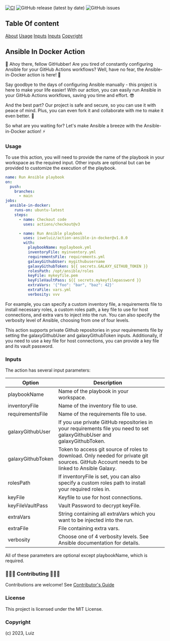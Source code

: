 [![CI](https://github.com/isweluiz/ansible-in-docker-action/actions/workflows/00.docker_build.yml/badge.svg)](https://github.com/isweluiz/ansible-in-docker-action/actions/workflows/00.docker_build.yml)
![GitHub release (latest by date)](https://img.shields.io/github/v/release/isweluiz/ansible-in-docker-action)
![GitHub issues](https://img.shields.io/github/issues/isweluiz/ansible-in-docker-action)

## Table Of content
[About](ansible-in-docker-action)
[Usage](usage)
[Inputs](inputs)
[Inputs](license)
[Copyright](sopyright)

## Ansible In Docker Action
👋 Ahoy there, fellow GitHubber! Are you tired of constantly configuring Ansible for your GitHub Actions workflows? Well, have no fear, the Ansible-in-Docker action is here! 🐳

Say goodbye to the days of configuring Ansible manually - this project is here to make your life easier! With our action, you can easily run Ansible in your GitHub Actions workflows, saving you time and effort. 😎

And the best part? Our project is safe and secure, so you can use it with peace of mind. Plus, you can even fork it and collaborate with me to make it even better. 🤝

So what are you waiting for? Let's make Ansible a breeze with the Ansible-in-Docker action! ⚡️

### Usage
To use this action, you will need to provide the name of the playbook in your workspace as the required input. Other inputs are optional but can be provided to customize the execution of the playbook.

```yaml
name: Run Ansible playbook
on:
  push:
    branches:
      - main
jobs:
  ansible-in-docker:
    runs-on: ubuntu-latest
    steps:
      - name: Checkout code
        uses: actions/checkout@v3

      - name: Run Ansible playbook
        uses: isweluiz/action-ansible-in-docker@v1.0.0
        with:
          playbookName: myplaybook.yml
          inventoryFile: myinventory.yml
          requirementsFile: requirements.yml
          galaxyGithubUser: mygithubusername
          galaxyGithubToken: ${{ secrets.GALAXY_GITHUB_TOKEN }}
          rolesPath: /opt/ansible/roles
          keyFile: mykeyfile.pem
          keyFileVaultPass: ${{ secrets.mykeyfilepassword }} 
          extraVars: '{"foo": "bar", "baz": 42}'
          extraFile: vars.yml
          verbosity: vvv
```

For example, you can specify a custom inventory file, a requirements file to install necessary roles, a custom roles path, a key file to use for host connections, and extra vars to inject into the run. You can also specify the verbosity level of Ansible, choosing from one of four levels.

This action supports private Github repositories in your requirements file by setting the galaxyGithubUser and galaxyGithubToken inputs. Additionally, if you need to use a key file for host connections, you can provide a key file and its vault password.

### Inputs

The action has several input parameters:

| Option            | Description                                                                                                                                |   |
|-------------------|--------------------------------------------------------------------------------------------------------------------------------------------|---|
| playbookName      | Name of the playbook in your workspace.                                                                                                    |   |
| inventoryFile     | Name of the inventory file to use.                                                                                                         |   |
| requirementsFile  | Name of the requirements file to use.                                                                                                      |   |
| galaxyGithubUser  | If you use private GitHub repositories in your requirements file you need to set galaxyGithubUser and galaxyGithubToken.                   |   |
| galaxyGithubToken | Token to access git source of roles to download. Only needed for private git sources. GitHub Account needs to be linked to Ansible Galaxy. |   |
| rolesPath         | If inventoryFile is set, you can also specify a custom roles path to install your required roles in.                                       |   |
| keyFile           | Keyfile to use for host connections.                                                                                                       |   |
| keyFileVaultPass  | Vault Password to decrypt keyFile.                                                                                                         |   |
| extraVars         | String containing all extraVars which you want to be injected into the run.                                                                |   |
| extraFile         | File containing extra vars.                                                                                                                |   |
| verbosity         | Choose one of 4 verbosity levels. See Ansible documentation for details.                                                                   |   |

All of these parameters are optional except playbookName, which is required.
### 🎉🎉🎉 Contributing 🎉🎉🎉
Contributions are welcome! See [Contributor's Guide](.github/CONTRIBUTING.md)

### License
This project is licensed under the MIT License.

### Copyright
(c) 2023, Luiz
